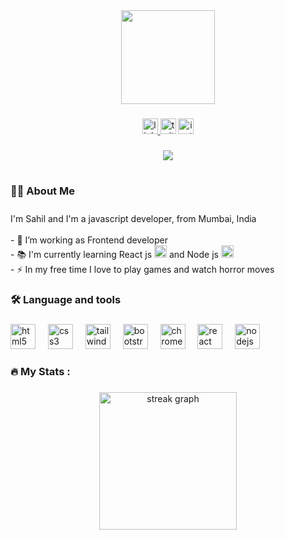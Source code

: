 <div align="center">
  <img height="150" src="https://media.giphy.com/media/VTtANKl0beDFQRLDTh/giphy.gif"  />
</div>

###

<div align="center">
  <a href="https://www.linkedin.com/in/sahil-pawar-37b381187" target="_blank">
    <img src="https://img.shields.io/static/v1?message=LinkedIn&logo=linkedin&label=&color=0077B5&logoColor=white&labelColor=&style=for-the-badge" height="25" alt="linkedin logo"  />
  </a>
  <img src="https://img.shields.io/static/v1?message=Twitter&logo=twitter&label=&color=1DA1F2&logoColor=white&labelColor=&style=for-the-badge" height="25" alt="twitter logo"  />
  <a href="https://instagram.com/sahil__pawar__07?utm_source=qr&igshid=MzNlNGNkZWQ4Mg%3D%3D" target="_blank">
    <img src="https://img.shields.io/static/v1?message=Instagram&logo=instagram&label=&color=E4405F&logoColor=white&labelColor=&style=for-the-badge" height="25" alt="instagram logo"  />
  </a>
</div>

###

<div align="center">
  <img src="https://visitor-badge.laobi.icu/badge?page_id=SahilPawar3071976.SahilPawar3071976&"  />
</div>

###

<h1 align="center"></h1>

###

<h3 align="left">👩‍💻  About Me</h3>

###

<p align="left">I'm Sahil and I'm a javascript developer, from Mumbai, India <img src="https://images.emojiterra.com/google/noto-emoji/unicode-15/color/svg/1f1ee-1f1f3.svg" width="17" /><br><br>- 🔭 I’m working as Frontend developer<br>- 📚 I'm currently learning React js  <img src="https://cdn4.iconfinder.com/data/icons/logos-3/600/React.js_logo-512.png" width="20"/> and Node js <img src="https://w7.pngwing.com/pngs/450/470/png-transparent-node-js-angularjs-react-javascript-npm-node-js-angle-text-trademark-thumbnail.png" width="20"/><br>- ⚡ In my free time I love to play games and watch horror moves</p>

###

<h3 align="left">🛠 Language and tools</h3>

###

<div align="left">
  <img src="https://cdn.jsdelivr.net/gh/devicons/devicon/icons/html5/html5-original.svg" height="40" alt="html5 logo"  />
  <img width="12" />
  <img src="https://cdn.jsdelivr.net/gh/devicons/devicon/icons/css3/css3-original.svg" height="40" alt="css3 logo"  />
  <img width="12" />
  <img src="https://cdn.simpleicons.org/tailwindcss/06B6D4" height="40" alt="tailwindcss logo"  />
  <img width="12" />
  <img src="https://cdn.jsdelivr.net/gh/devicons/devicon/icons/bootstrap/bootstrap-original.svg" height="40" alt="bootstrap logo"  />
  <img width="12" />
  <img src="https://cdn.jsdelivr.net/gh/devicons/devicon/icons/chrome/chrome-original.svg" height="40" alt="chrome logo"  />
  <img width="12" />
  <img src="https://cdn.jsdelivr.net/gh/devicons/devicon/icons/react/react-original.svg" height="40" alt="react logo"  />
  <img width="12" />
  <img src="https://cdn.jsdelivr.net/gh/devicons/devicon/icons/nodejs/nodejs-original.svg" height="40" alt="nodejs logo"  />
</div>

###

<h3 align="left">🔥   My Stats :</h3>

###

<div align="center">
  <img src="https://streak-stats.demolab.com?user=SahilPawar3071976&locale=en&mode=daily&theme=react&hide_border=false&border_radius=5&order=3" height="220" alt="streak graph"  />
</div>

###

###

<br clear="both">

###
